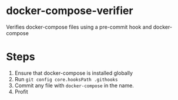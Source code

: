 # docker-compose-verifier
Verifies docker-compose files using a pre-commit hook and docker-compose


# Steps
1. Ensure that docker-compose is installed globally
2. Run `git config core.hooksPath .githooks`
3. Commit any file with `docker-compose` in the name.
4. Profit